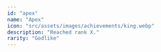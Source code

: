 ```yaml
---
id: "apex"
name: "Apex"
icon: "src/assets/images/achievements/king.webp"
description: "Reached rank X."
rarity: "Godlike"
---
```

